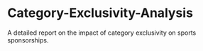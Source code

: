 # Category-Exclusivity-Analysis
A detailed report on the impact of category exclusivity on sports sponsorships.
